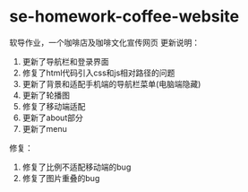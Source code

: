 # se-homework-coffee-website
软导作业，一个咖啡店及咖啡文化宣传网页
更新说明：
1. 更新了导航栏和登录界面
2. 修复了html代码引入css和js相对路径的问题
3. 更新了背景和适配手机端的导航栏菜单(电脑端隐藏)
4. 更新了轮播图
5. 修复了移动端适配
6. 更新了about部分
7. 更新了menu


修复：
1. 修复了比例不适配移动端的bug
2. 修复了图片重叠的bug
